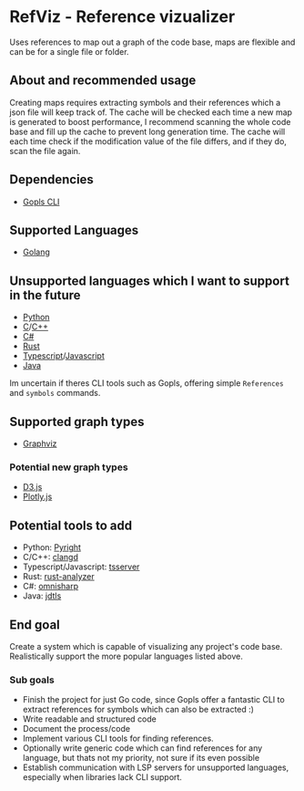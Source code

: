 # RefViz - Reference vizualizer

Uses references to map out a graph of the code base, maps are flexible and can be for a single file or folder.

## About and recommended usage

Creating maps requires extracting symbols and their references which a json file will keep track of. The cache will be checked each time a new map is generated to boost performance, I recommend scanning the whole code base and fill up the cache to prevent long generation time. The cache will each time check if the modification value of the file differs, and if they do, scan the file again.

## Dependencies

- [Gopls CLI](https://github.com/golang/tools/blob/master/gopls/doc/command-line.md)

## Supported Languages

- [Golang](https://go.dev/doc/)

## Unsupported languages which I want to support in the future

- [Python](https://docs.python.org/3/)
- [C](https://devdocs.io/c/)/[C++](https://devdocs.io/cpp/)
- [C#](https://learn.microsoft.com/en-us/dotnet/csharp/tour-of-csharp/)
- [Rust](https://doc.rust-lang.org/beta/)
- [Typescript](https://www.typescriptlang.org/fr/docs/)/[Javascript](https://devdocs.io/javascript/)
- [Java](https://docs.oracle.com/en/java/)

Im uncertain if theres CLI tools such as Gopls, offering simple `References` and `symbols` commands.

## Supported graph types

- [Graphviz](https://graphviz.org/documentation/)

### Potential new graph types

- [D3.js](https://d3js.org/)
- [Plotly.js](https://plotly.com/javascript/)

## Potential tools to add

- Python: [Pyright](https://github.com/microsoft/pyright/blob/main/docs/command-line.md)
- C/C++: [clangd](https://clangd.llvm.org/)
- Typescript/Javascript: [tsserver](https://github.com/typescript-language-server/typescript-language-server)
- Rust: [rust-analyzer](https://rust-analyzer.github.io/)
- C#: [omnisharp](https://www.omnisharp.net/)
- Java: [jdtls](https://github.com/eclipse-jdtls/eclipse.jdt.ls)
  
## End goal

Create a system which is capable of visualizing any project's code base. Realistically support the more popular languages listed above.

### Sub goals

- Finish the project for just Go code, since Gopls offer a fantastic CLI to extract references for symbols which can also be extracted :)
- Write readable and structured code
- Document the process/code
- Implement various CLI tools for finding references.
- Optionally write generic code which can find references for any language, but thats not my priority, not sure if its even possible
- Establish communication with LSP servers for unsupported languages, especially when libraries lack CLI support.
